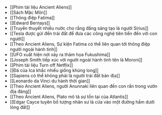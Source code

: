 - [[Phim tài liệu Ancient Aliens]]
- [[Sách Mặc Môn]]
- [[Thông điệp Fatima]]
- [[Edward Bernays]]
- [[Truyền thuyết nhiều nước cho rằng đấng sáng tạo là người Sirius]]
- [[Tesla được gửi đến trái đất để đưa các công nghệ tiên tiến đến với con người]]
- [[Theo Ancient Aliens, Sự kiện Fatima có thể liên quan tới thông điệp người ngoài hành tinh]]
- [[UFO xuất hiện nơi xảy ra thảm họa Fukushima]]
- [[Joseph Smith tiếp xúc với người ngoài hành tinh tên là Moroni]]
- [[Phim tài liệu Turn off Netflix]]
- [[Đá của Ica khắc nhiều giống khủng long]]
- [[Sapiens có thể không phải là người trái đất bản địa]]
- [[Leonardo da Vinci du hành thời gian]]
- [[Theo Ancient Aliens, người Anunnaki liên quan đến con rắn trong vườn địa đàng]]
- [[Theo Ancient Aliens, Plato mô tả sự tồn tại của Atlantis]]
- [[Edgar Cayce tuyên bố tượng nhân sư là cửa vào một đường hầm dưới lòng đất]]
